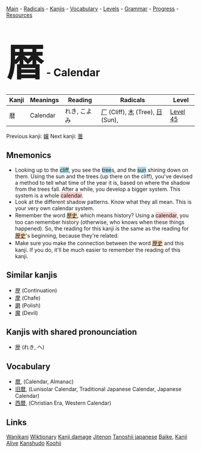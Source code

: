 <style> bigfont {font-size: 100px}</style>
[Main](../README.md) -
[Radicals](../radicals.md) -
[Kanjis](../kanjis.md) -
[Vocabulary](../vocabulary.md) -
[Levels](../levels.md) -
[Grammar](../grammar.md) - 
[Progress](../progress.md) -
[Resources](../resources.md)
# <bigfont> 暦</bigfont> - Calendar 

| Kanji | Meanings | Reading | Radicals | Level |
| --- | --- | --- | --- | --- |
| 暦 | Calendar | れき, こよみ | [厂](../radicals/厂.md) (Cliff), [木](../radicals/木.md) (Tree), [日](../radicals/日.md) (Sun),  | [Level 45](../levels/wk_level45.md) |

Previous kanji: [嬢](嬢.md) Next kanji: [曇](曇.md) 

## Mnemonics
 * Looking up to the <span style="background-color:#ADD8E6"> cliff</span>, you see the <span style="background-color:#ADD8E6"> tree</span>s, and the <span style="background-color:#ADD8E6"> sun</span> shining down on them. Using the sun and the trees (up there on the cliff), you've devised a method to tell what time of the year it is, based on where the shadow from the trees fall. After a while, you develop a bigger system. This system is a whole <span style="background-color:#ffcccb"> calendar</span>.
* Look at the different shadow patterns. Know what they all mean. This is your very own calendar system.
* Remember the word <span style="background-color:#fed8b1"> [歴史](https://jisho.org/search/歴史)</span>, which means history? Using a <span style="background-color:#ffcccb"> calendar</span>, you too can remember history (otherwise, who knows when these things happened). So, the reading for this kanji is the same as the reading for <span style="background-color:#fed8b1"> [歴史](https://jisho.org/search/歴史)</span>'s beginning, because they're related.
* Make sure you make the connection between the word <span style="background-color:#fed8b1"> [歴史](https://jisho.org/search/歴史)</span> and this kanji. If you do, it'll be much easier to remember the reading of this kanji.


## Similar kanjis
 * [歴](歴.md) (Continuation)
* [摩](摩.md) (Chafe)
* [磨](磨.md) (Polish)
* [魔](魔.md) (Devil)



## Kanjis with shared pronounciation
 * [歴](歴.md) (れき, へ)



## Vocabulary
 * [暦](../vocabulary/暦.md), (Calendar, Almanac)
* [旧暦](../vocabulary/暦.md), (Lunisolar Calendar, Traditional Japanese Calendar, Japanese Calendar)
* [西暦](../vocabulary/暦.md), (Christian Era, Western Calendar)




## Links 


[Wanikani](https://www.wanikani.com/kanji/暦)
[Wiktionary](https://en.wiktionary.org/wiki/暦)
[Kanji damage](http://www.kanjidamage.com/kanji/search?utf8=✓&q=暦)
[Jitenon](https://jitenon.com/kanji/暦)
[Tanoshii japanese](https://www.tanoshiijapanese.com/dictionary/kanji.cfm?k=暦)
[Baike](https://baike.baidu.com/item/暦),
[Kanji Alive](https://app.kanjialive.com/暦)
[Kanshudo](https://www.kanshudo.com/searchmn?q=暦)
[Koohii](https://kanji.koohii.com/study/kanji/暦)
